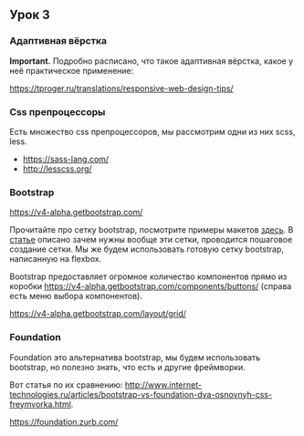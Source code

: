 ## Урок 3

### Адаптивная вёрстка

**Important.** Подробно расписано, что такое адаптивная вёрстка, какое у неё практическое применение:

 https://tproger.ru/translations/responsive-web-design-tips/ 

### Css препроцессоры

Есть множество css препроцессоров, мы рассмотрим одни из них scss, less.

* https://sass-lang.com/
* http://lesscss.org/

### Bootstrap

https://v4-alpha.getbootstrap.com/

Прочитайте про сетку bootstrap, посмотрите примеры макетов [здесь](https://startbootstrap.com/template-categories/all/). В [статье](https://habrahabr.ru/post/149816/) описано зачем нужны вообще эти сетки, проводится пошаговое создание сетки.
Мы же будем использовать готовую сетку bootstrap, написанную на flexbox.

Bootstrap предоставляет огромное количество компонентов прямо из коробки
https://v4-alpha.getbootstrap.com/components/buttons/ (справа есть меню выбора компонентов).

https://v4-alpha.getbootstrap.com/layout/grid/

### Foundation

Foundation это альтернатива bootstrap, мы будем использовать bootstrap, но полезно знать, что есть и другие фреймворки.

Вот статья по их сравнению: http://www.internet-technologies.ru/articles/bootstrap-vs-foundation-dva-osnovnyh-css-freymvorka.html.

https://foundation.zurb.com/

